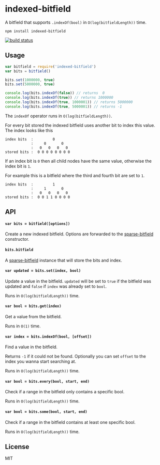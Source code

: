 # indexed-bitfield

A bitfield that supports `.indexOf(bool)` in `O(log(bitfieldLength))` time.

```
npm install indexed-bitfield
```

[![build status](http://img.shields.io/travis/mafintosh/indexed-bitfield.svg?style=flat)](http://travis-ci.org/mafintosh/indexed-bitfield)

## Usage

``` js
var bitfield = require('indexed-bitfield')
var bits = bitfield()

bits.set(1000000, true)
bits.set(5000000, true)

console.log(bits.indexOf(false)) // returns  0
console.log(bits.indexOf(true)) // returns 1000000
console.log(bits.indexOf(true, 1000001)) // returns 5000000
console.log(bits.indexOf(true, 5000001)) // returns -1
```

The `indexOf` operator runs in `O(log(bitfieldLength))`.

For every bit stored the indexed bitfield uses another bit to index this value.
The index looks like this

```
index bits  :         0
            :     0       0
            :   0   0   0   0
stored bits :  0 0 0 0 0 0 0 0
```

If an index bit is `0` then all child nodes have the same value, otherwise the index bit is `1`.

For example this is a bitfield where the third and fourth bit are set to `1`.

```
index bits  :         1
            :     1       0
            :   0   0   0   0
stored bits :  0 0 1 1 0 0 0 0
```

## API

#### `var bits = bitfield([options])`

Create a new indexed bitfield. Options are forwarded to the [sparse-bitfield](https://github.com/mafintosh/sparse-bitfield) constructor.

#### `bits.bitfield`

A [sparse-bitfield](https://github.com/mafintosh/sparse-bitfield) instance that will store the bits and index.

#### `var updated = bits.set(index, bool)`

Update a value in the bitfield. `updated` will be set to `true` if the bitfield was updated and `false` if `index` was already set to `bool`.

Runs in `O(log(bitfieldLength))` time.

#### `var bool = bits.get(index)`

Get a value from the bitfield.

Runs in `O(1)` time.

#### `var index = bits.indexOf(bool, [offset])`

Find a value in the bitfield.

Returns `-1` if it could not be found. Optionally you can set `offset` to the index you wanna start searching at.

Runs in `O(log(bitfieldLength))` time.

#### `var bool = bits.every(bool, start, end)`

Check if a range in the bitfield only contains a specific bool.

Runs in `O(log(bitfieldLength))` time.

#### `var bool = bits.some(bool, start, end)`

Check if a range in the bitfield contains at least one specific bool.

Runs in `O(log(bitfieldLength))` time.

## License

MIT
